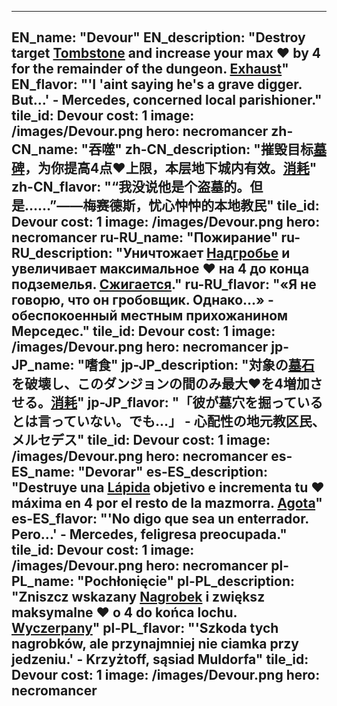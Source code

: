 ---

EN_name: "Devour"
EN_description: "Destroy target <a href = '../en/items#Tombstone'>Tombstone</a> and increase your max ❤️ by 4 for the remainder of the dungeon. <u>Exhaust</u>"
EN_flavor: "'I 'aint saying he's a grave digger. But...' - Mercedes, concerned local parishioner."
tile_id: Devour
cost: 1
image: /images/Devour.png
hero: necromancer
zh-CN_name: "吞噬"
zh-CN_description: "摧毁目标<a href = '../zh_cn/items#Tombstone'>墓碑</a>，为你提高4点❤️上限，本层地下城内有效。<u>消耗</u>"
zh-CN_flavor: "“我没说他是个盗墓的。但是……”——梅赛德斯，忧心忡忡的本地教民"
tile_id: Devour
cost: 1
image: /images/Devour.png
hero: necromancer
ru-RU_name: "Пожирание"
ru-RU_description: "Уничтожает <a href = '../ru_ru/items#Tombstone'>Надгробье</a> и увеличивает максимальное ❤️ на 4 до конца подземелья. <u>Сжигается</u>."
ru-RU_flavor: "«Я не говорю, что он гробовщик. Однако...» - обеспокоенный местным прихожанином Мерседес."
tile_id: Devour
cost: 1
image: /images/Devour.png
hero: necromancer
jp-JP_name: "嗜食"
jp-JP_description: "対象の<a href = '../jp_jp/items#Tombstone'>墓石</a>を破壊し、このダンジョンの間のみ最大❤️を4増加させる。<u>消耗</u>"
jp-JP_flavor: "「彼が墓穴を掘っているとは言っていない。でも…」 - 心配性の地元教区民、メルセデス"
tile_id: Devour
cost: 1
image: /images/Devour.png
hero: necromancer
es-ES_name: "Devorar"
es-ES_description: "Destruye una <a href = '../es_es/items#Tombstone'>Lápida</a> objetivo e incrementa tu ❤️ máxima en 4 por el resto de la mazmorra. <u>Agota</u>"
es-ES_flavor: "'No digo que sea un enterrador. Pero...' - Mercedes, feligresa preocupada."
tile_id: Devour
cost: 1
image: /images/Devour.png
hero: necromancer
pl-PL_name: "Pochłonięcie"
pl-PL_description: "Zniszcz wskazany <a href = '../pl_pl/items#Tombstone'>Nagrobek</a> i zwiększ maksymalne ❤️ o 4 do końca lochu. <u>Wyczerpany</u>"
pl-PL_flavor: "'Szkoda tych nagrobków, ale przynajmniej nie ciamka przy jedzeniu.' - Krzyżtoff, sąsiad Muldorfa"
tile_id: Devour
cost: 1
image: /images/Devour.png
hero: necromancer
---